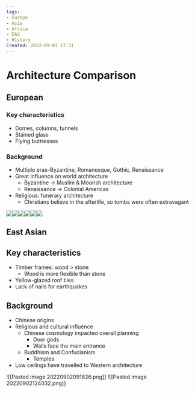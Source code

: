 ```yaml
---
tags:
- Europe
- Asia
- Africa
- EAS
- History
Created: 2022-09-01 17:31  
---
```

# Architecture Comparison 

## European 
### Key characteristics
- Domes, columns, tunnels 
- Stained glass 
- Flying buttresses 

### Background
- Multiple eras–Byzantine, Romanesque, Gothic, Renaissance 
- Great influence on world architecture  
	- Byzantine → Muslim & Moorish architecture 
	- Renaissance → Colonial Americas 
- Religious: funerary architecture
	- Christians believe in the afterlife, so tombs were often extravagant 

![](https://lh5.googleusercontent.com/sVyaFsem7oII-IZs54x4LewpgmcE5gRK0iosC_vO2StYwiMYtdabpUSpuGc2Nl6UuuGjetOXapYBSXCG0JgT0iG-BF_VX7uLEr1GoCov4Q8MzYJiPI7C17yUA9LTYy0NRZBE7d0B5g8r4UN50cNz0-RpxNycQ7jHdMYmpcE7xdd16mzsL6amEe6BekBs)![](https://lh3.googleusercontent.com/okd90yagYy3bmAvRu9t44ppqRAINAPeGWnf59TF2rUfa9Df_e-0Nc6ktQC_cmL_HOS43RVs5yOu1_N0ukQ_pCuwGl-fWFPLK4DapXOozdWTyc-05LXLniZWLA2VBZRzjC0CuQh65xwRVwuF39w4JE8WM4n0J87KfhaajQsd4JYX5to7PcqjcDHJahn6D)![](https://lh5.googleusercontent.com/ArrqcLcqnEyJBxvyIXteq3UK0gPw7EPZhA-SgkHfKUk5yX0nJ4c9j5cDIpq0yO0vN8czlYvOdBt3yhhU7gUGvcr5n5lgOR4HlivBioHyOUAS5RVh-uEGJ0hIBD4sO0Omwwyv2WNR1IEe1pLN4NpVoncQl1n30nMnnn1ZPIJ6WA_NAp1njY2WNithIInm)![](https://lh3.googleusercontent.com/oaldAbh3r_RxQvoWtrVptTuYi58KZ50q43jPvfe_ZRwlPN_NPIygZLKs46xeQeHHTnpVG25o6DP3M9nqto5StgCwibl5CHS8XxqZuygTzScGKMLao0CV0yW4BXaY12uGu2lTQCf205M22kAOioV7xhgf8GPcHb8n-nf83HfakpirY3Nui8ZDlbI-ad6-)![](https://lh6.googleusercontent.com/xwDuORGyqDPEvZ8k9Q2ODsOWD6VWIFt4Q4wtJisRSgkFszsRuMQ1x-hbyuaq46FVPXA1eFiKnMEiRUJEIaB1fa9HoBQ6lNeXHcOpm1rLTJ1GXLFAuuaTIyGu7atz5Lh1xAuL4EGpqRCUWIjAz5nbT6NAQrGH44NvrKWro_h3_iOb_z37WKPVf2EBNPtf)![](https://lh6.googleusercontent.com/RtSAMgDfbZMLWXeUC6vQp7qlN-ZvJxZIDFX0YPu_HSxj7fkOZEPX9TNnlJo_SK0Unx0OjlUEfkY4InMj6xHMXX06jaD6BpCijGaQO0gWqiqzaWlD9IbCbgelPFqVAJ1MDP6_KPs089q1Uw9YWzpPXMV3KmvAGvEYEq7KNi0ZibnFKgYbvTTJyyurQv5F)

## East Asian 

## Key characteristics
- Timber frames: wood > stone 
	- Wood is more flexible than stone 
- Yellow-glazed roof tiles 
- Lack of nails for earthquakes 
    
## Background
- Chinese origins 
- Religious and cultural influence 
	- Chinese cosmology impacted overall planning 
		- Door gods 
		- Walls face the main entrance 
	- Buddhism and Confucianism 
		- Temples 
- Low ceilings have travelled to Western architecture

![[Pasted image 20220902091826.png]]
![[Pasted image 20220902124032.png]]
